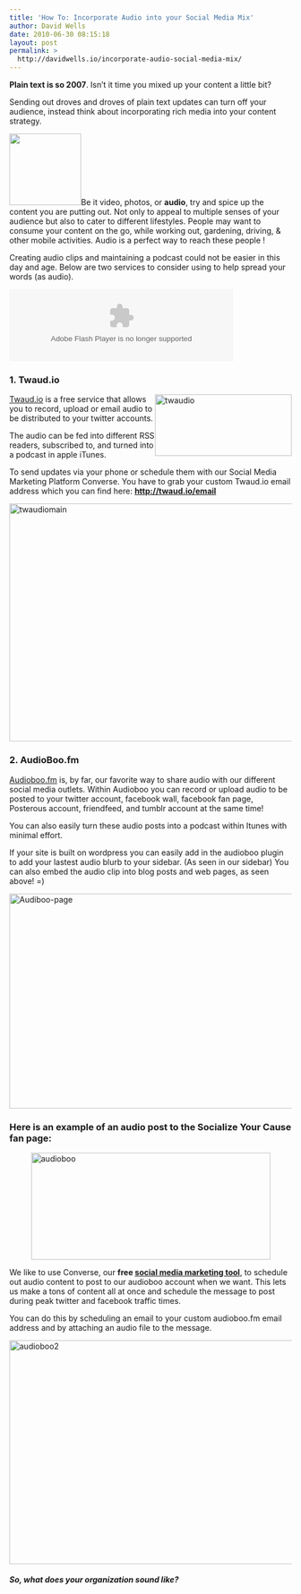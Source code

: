 ```yaml
---
title: 'How To: Incorporate Audio into your Social Media Mix'
author: David Wells
date: 2010-06-30 08:15:18
layout: post
permalink: >
  http://davidwells.io/incorporate-audio-social-media-mix/
---
```

<strong>Plain text is so 2007</strong>. Isn’t it time you mixed up your content a little bit?

Sending out droves and droves of plain text updates can turn off your audience, instead think about incorporating rich media into your content strategy.

<a href="https://s3-us-west-2.amazonaws.com/assets.davidwells.io/legacy/2010/06/1277867932_hint1.png"><img class="alignright size-full wp-image-2509" title="1277867932_hint" src="https://s3-us-west-2.amazonaws.com/assets.davidwells.io/legacy/2010/06/1277867932_hint1.png" alt="" width="128" height="128" /></a>Be it video, photos, or <strong>audio</strong>, try and spice up the content you are putting out. Not only to appeal to multiple senses of your audience but also to cater to different lifestyles. People may want to consume your content on the go, while working out, gardening, driving, &amp; other mobile activities. Audio is a perfect way to reach these people !

Creating audio clips and maintaining a podcast could not be easier in this day and age. Below are two services to consider using to help spread your words (as audio).

<object id="iefix1" classid="clsid:d27cdb6e-ae6d-11cf-96b8-444553540000" width="400" height="129" codebase="http://download.macromedia.com/pub/shockwave/cabs/flash/swflash.cab#version=6,0,40,0"><param name="data" value="http://boos.audioboo.fm/swf/fullsize_player.swf" /><param name="scale" value="noscale" /><param name="salign" value="lt" /><param name="bgColor" value="#FFFFFF" /><param name="allowScriptAccess" value="always" /><param name="wmode" value="window" /><param name="FlashVars" value="mp3Time=10.55pm+24+Jun+2010&amp;mp3=http%3A%2F%2Faudioboo.fm%2Fboos%2F145007-have-you-thought-about-incorporating-audio-into-your-social-media-mix.mp3&amp;mp3Author=SocializeYourCause&amp;mp3LinkURL=http%3A%2F%2Faudioboo.fm%2Fboos%2F145007-have-you-thought-about-incorporating-audio-into-your-social-media-mix&amp;mp3Title=Have+you+thought+about+incorporating+audio+into+your+Social+Media+Mix%3F" /><param name="src" value="http://boos.audioboo.fm/swf/fullsize_player.swf" /><param name="bgcolor" value="#FFFFFF" /><param name="flashvars" value="mp3Time=10.55pm+24+Jun+2010&amp;mp3=http%3A%2F%2Faudioboo.fm%2Fboos%2F145007-have-you-thought-about-incorporating-audio-into-your-social-media-mix.mp3&amp;mp3Author=SocializeYourCause&amp;mp3LinkURL=http%3A%2F%2Faudioboo.fm%2Fboos%2F145007-have-you-thought-about-incorporating-audio-into-your-social-media-mix&amp;mp3Title=Have+you+thought+about+incorporating+audio+into+your+Social+Media+Mix%3F" /><embed id="iefix1" type="application/x-shockwave-flash" width="400" height="129" src="http://boos.audioboo.fm/swf/fullsize_player.swf" flashvars="mp3Time=10.55pm+24+Jun+2010&amp;mp3=http%3A%2F%2Faudioboo.fm%2Fboos%2F145007-have-you-thought-about-incorporating-audio-into-your-social-media-mix.mp3&amp;mp3Author=SocializeYourCause&amp;mp3LinkURL=http%3A%2F%2Faudioboo.fm%2Fboos%2F145007-have-you-thought-about-incorporating-audio-into-your-social-media-mix&amp;mp3Title=Have+you+thought+about+incorporating+audio+into+your+Social+Media+Mix%3F" wmode="window" allowscriptaccess="always" bgcolor="#FFFFFF" salign="lt" scale="noscale" data="http://boos.audioboo.fm/swf/fullsize_player.swf"></embed></object>
<!--more-->
<h3>1. Twaud.io</h3>
<img style="display: inline; margin-left: 0px; margin-right: 0px; border-width: 0px;" title="twaudio" src="https://s3-us-west-2.amazonaws.com/assets.davidwells.io/legacy/2010/06/twaudio_thumb1.png" border="0" alt="twaudio" width="244" height="110" align="right" /><a href="http://twaud.io/">Twaud.io</a> is a free service that allows you to record, upload or email audio to be distributed to your twitter accounts.

The audio can be fed into different RSS readers, subscribed to, and turned into a podcast in apple iTunes.

To send updates via your phone or schedule them with our Social Media Marketing Platform Converse. You have to grab your custom Twaud.io email address which you can find here: <a href="http://twaud.io/email"><strong>http://twaud.io/email</strong></a>

<a href="https://s3-us-west-2.amazonaws.com/assets.davidwells.io/legacy/2010/06/twaudiomain1.png"><img style="display: inline; border-width: 0px;" title="twaudiomain" src="https://s3-us-west-2.amazonaws.com/assets.davidwells.io/legacy/2010/06/twaudiomain_thumb1.png" border="0" alt="twaudiomain" width="543" height="425" /></a>
<h3>2. AudioBoo.fm</h3>
<a href="http://audioboo.fm/">Audioboo.fm</a> is, by far, our favorite way to share audio with our different social media outlets. Within Audioboo you can record or upload audio to be posted to your twitter account, facebook wall, facebook fan page, Posterous account, friendfeed, and tumblr account at the same time!

You can also easily turn these audio posts into a podcast within Itunes with minimal effort.

If your site is built on wordpress you can easily add in the audioboo plugin to add your lastest audio blurb to your sidebar. (As seen in our sidebar) You can also embed the audio clip into blog posts and web pages, as seen above! =)

<a href="https://s3-us-west-2.amazonaws.com/assets.davidwells.io/legacy/2010/06/Audiboopage1.png"><img style="display: inline; border-width: 0px;" title="Audiboo-page" src="https://s3-us-west-2.amazonaws.com/assets.davidwells.io/legacy/2010/06/Audiboopage_thumb1.png" border="0" alt="Audiboo-page" width="544" height="384" /></a>
<h3>Here is an example of an audio post to the Socialize Your Cause fan page:</h3>
<a href="https://s3-us-west-2.amazonaws.com/assets.davidwells.io/legacy/2010/06/audioboo11.png"><img style="display: block; float: none; margin-left: auto; margin-right: auto; border: 0px;" title="audioboo" src="https://s3-us-west-2.amazonaws.com/assets.davidwells.io/legacy/2010/06/audioboo_thumb11.png" border="0" alt="audioboo" width="427" height="191" /></a>

We like to use Converse, our <strong>free </strong><a href="http://www.socializeyourcause.org/social-media-marketing-platform/"><strong>social media marketing tool</strong></a>, to schedule out audio content to post to our audioboo account when we want. This lets us make a tons of content all at once and schedule the message to post during peak twitter and facebook traffic times.

You can do this by scheduling an email to your custom audioboo.fm email address and by attaching an audio file to the message.

<a href="https://s3-us-west-2.amazonaws.com/assets.davidwells.io/legacy/2010/06/audioboo21.png"><img style="display: inline; border: 0px;" title="audioboo2" src="https://s3-us-west-2.amazonaws.com/assets.davidwells.io/legacy/2010/06/audioboo2_thumb1.png" border="0" alt="audioboo2" width="544" height="400" /></a>
<h5>So, what does your organization sound like?</h5>
